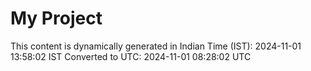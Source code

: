 # My Project

This content is dynamically generated in Indian Time (IST): 2024-11-01 13:58:02 IST
Converted to UTC: 2024-11-01 08:28:02 UTC
